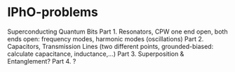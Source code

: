 # IPhO-problems
Superconducting Quantum Bits
Part 1. Resonators, CPW one end open, both ends open: frequency modes, harmonic modes (oscillations)
Part 2. Capacitors, Transmission Lines (two different points, grounded-biased: calculate capacitance, inductance,...)
Part 3. Superposition & Entanglement?
Part 4. ?
